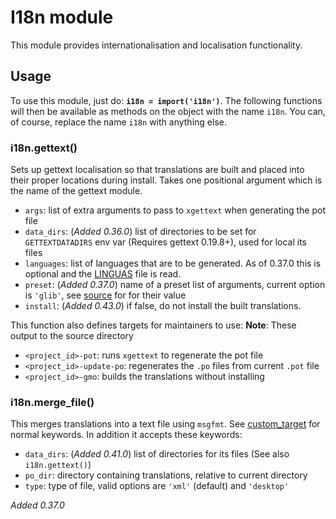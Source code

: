 # I18n module

This module provides internationalisation and localisation functionality.

## Usage

To use this module, just do: **`i18n = import('i18n')`**. The
following functions will then be available as methods on the object
with the name `i18n`. You can, of course, replace the name `i18n` with
anything else.

### i18n.gettext()

Sets up gettext localisation so that translations are built and placed
into their proper locations during install. Takes one positional
argument which is the name of the gettext module.

* `args`: list of extra arguments to pass to `xgettext` when
  generating the pot file
* `data_dirs`: (*Added 0.36.0*) list of directories to be set for
  `GETTEXTDATADIRS` env var (Requires gettext 0.19.8+), used for local
  its files
* `languages`: list of languages that are to be generated. As of
  0.37.0 this is optional and the
  [LINGUAS](https://www.gnu.org/software/gettext/manual/html_node/po_002fLINGUAS.html)
  file is read.
* `preset`: (*Added 0.37.0*) name of a preset list of arguments,
  current option is `'glib'`, see
  [source](https://github.com/mesonbuild/meson/blob/master/mesonbuild/modules/i18n.py)
  for for their value
* `install`: (*Added 0.43.0*) if false, do not install the built translations.

This function also defines targets for maintainers to use:
**Note**: These output to the source directory

* `<project_id>-pot`: runs `xgettext` to regenerate the pot file
* `<project_id>-update-po`: regenerates the `.po` files from current `.pot` file
* `<project_id>-gmo`: builds the translations without installing

### i18n.merge_file()

This merges translations into a text file using `msgfmt`. See
[custom_target](https://github.com/mesonbuild/meson/wiki/Reference%20manual#custom_target)
for normal keywords. In addition it accepts these keywords:

* `data_dirs`: (*Added 0.41.0*) list of directories for its files (See
  also `i18n.gettext()`)
* `po_dir`: directory containing translations, relative to current directory
* `type`: type of file, valid options are `'xml'` (default) and `'desktop'`

*Added 0.37.0*
